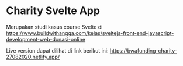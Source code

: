 # Charity Svelte App

Merupakan studi kasus course Svelte di https://www.buildwithangga.com/kelas/sveltejs-front-end-javascript-development-web-donasi-online

Live version dapat dilihat di link berikut ini: https://bwafunding-charity-27082020.netlify.app/